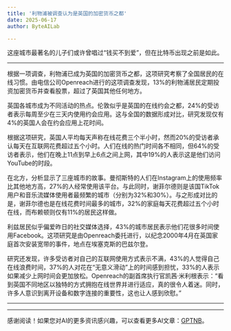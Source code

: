 ```yaml
---
title: '利物浦被调查认为是英国的加密货币之都'
date: 2025-06-17
author: ByteAILab

---
```


这座城市最著名的儿子们或许曾唱过“钱买不到爱”，但在比特币出现之前是如此。

---
根据一项调查，利物浦已成为英国的加密货币之都，这项研究考察了全国居民的在线习惯。由电信公司Openreach进行的这项调查发现，13%的利物浦居民定期投资加密货币并查看股票，超过了英国其他任何地方。

英国各城市成为不同活动的热点。伦敦似乎是英国的在线约会之都，24%的受访者表示每周至少在三天内使用约会应用。这与全国的数据形成对比，研究发现仅有4%的英国人会在约会应用上花时间。

根据这项研究，英国人平均每天声称在线花费三个半小时，然而20%的受访者承认每天在互联网花费超过五个小时。人们在线的热门时间各不相同，但64%的受访者表示，他们在晚上11点到早上6点之间上网，其中19%的人表示这是他们访问YouTube的时段。

在北方，分析显示了三座城市的故事。曼彻斯特的人们在Instagram上的使用频率比其他地方高，27%的人经常使用该平台。与此同时，谢菲尔德则是该国TikTok用户和音乐流媒体使用者最频繁的城市（分别为32%和30%）。与之形成对比的是，谢菲尔德也是在线花费时间最多的城市，32%的家庭每天花费超过五个小时在线，而布赖顿则仅有11%的居民这样做。

利兹居民似乎偏爱昨日的社交媒体选择，43%的城市居民表示他们花很多时间使用Facebook。这项研究是由Openreach委托进行，以纪念2000年4月在英国家庭首次安装宽带的事件，地点在埃塞克斯的巴兹尔登。

研究还发现，许多受访者对自己的互联网使用方式表示不满，43%的人觉得自己在线浪费时间，37%的人对花在“无意义滑动”上的时间感到担忧，33%的人表示如果减少上网时间会更加放松。Openreach的副首席执行官凯茜·米利根表示：“看到英国不同地区以独特的方式拥抱在线世界并进行适应，真的很令人着迷。同时，许多人意识到离开设备和数字连接的重要性，这也让人感到欣慰。”

---
---
感谢阅读！如果您对AI的更多资讯感兴趣，可以查看更多AI文章：[GPTNB](https://gptnb.com)。